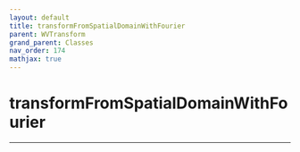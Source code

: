 ```yaml
---
layout: default
title: transformFromSpatialDomainWithFourier
parent: WVTransform
grand_parent: Classes
nav_order: 174
mathjax: true
---
```


#  transformFromSpatialDomainWithFourier




---

